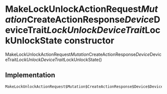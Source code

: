 


# MakeLockUnlockActionRequest$Mutation$CreateActionResponse$Device$DeviceTrait$LockUnlockDeviceTrait$LockUnlockState constructor







MakeLockUnlockActionRequest$Mutation$CreateActionResponse$Device$DeviceTrait$LockUnlockDeviceTrait$LockUnlockState()





## Implementation

```dart
MakeLockUnlockActionRequest$Mutation$CreateActionResponse$Device$DeviceTrait$LockUnlockDeviceTrait$LockUnlockState();
```







